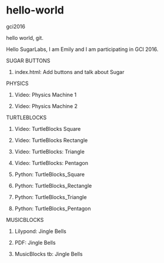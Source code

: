 # hello-world
gci2016

hello world, git.

Hello SugarLabs, I am Emily and I am participating in GCI 2016.

SUGAR BUTTONS
1. index.html: Add buttons and talk about Sugar

PHYSICS
1. Video: Physics Machine 1

2. Video: Physics Machine 2

TURTLEBLOCKS
1. Video: TurtleBlocks Square

2. Video: TurtleBlocks Rectangle

4. Video: TurtleBlocks: Triangle

5. Video: TurtleBlocks: Pentagon

6. Python: TurtleBlocks_Square

7. Python: TurtleBlocks_Rectangle

8. Python: TurtleBlocks_Triangle

9. Python: TurtleBlocks_Pentagon

MUSICBLOCKS
1. Lilypond: Jingle Bells

2. PDF: Jingle Bells

3. MusicBlocks tb: Jingle Bells
